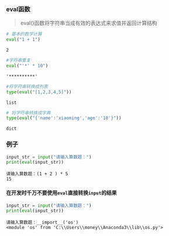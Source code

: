 
### eval函数

> eval()函数将字符串当成有效的表达式来求值并返回计算结构


```python
# 基本的数学计算
eval("1 + 1")
```




    2




```python
#字符串重复
eval("'*' * 10")
```




    '**********'




```python
#将字符串转换成列表
type(eval("[1,2,3,4,5]"))
```




    list




```python
# 将字符串转换成字典
type(eval("{'name':'xiaoming','age':'18'}"))
```




    dict



### 例子


```python
input_str = input("请输入算数题：")
print(eval(input_str))
```

    请输入算数题：(1 + 2 ) * 5
    15
    

#### 在开发时千万不要使用`eval`直接转换`input`的结果


```python
input_str = input("请输入算数题：")
print(eval(input_str))
```

    请输入算数题：__import__('os')
    <module 'os' from 'C:\\Users\\money\\Anaconda3\\lib\\os.py'>
    


```python

```
